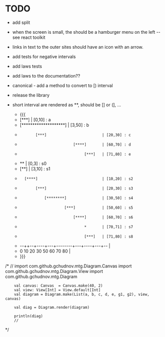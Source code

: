 # TODO

- add split

- when the screen is small, the should be a hamburger menu on the left -- see react toolkit

- links in text to the outer sites should have an icon with an arrow.

- add tests for negative intervals
- add laws tests
- add laws to the documentation??
- canonical - add a method to convert to [) interval

- release the library


- short interval are rendered as **, should be [] or (], ...
     * {{{
     *   [***]                                  | [0,10]  : a
     *    [********************]                | [3,50]  : b
     *            [***]                         | [20,30] : c
     *                             [****]       | [60,70] : d
     *                                  [***]   | [71,80] : e
     *   **                                     | [0,3]   : s0
     *    [**]                                  | [3,10]  : s1
     *       [****]                             | [10,20] : s2
     *            [***]                         | [20,30] : s3
     *                [********]                | [30,50] : s4
     *                         [***]            | [50,60] : s5
     *                             [****]       | [60,70] : s6
     *                                  *       | [70,71] : s7
     *                                  [***]   | [71,80] : s8
     * --++--+----+---+--------+---+----+---+-- |
     *   0  10   20  30       50  60   70  80   |
     * }}}

/*
        //
        import com.github.gchudnov.mtg.Diagram.Canvas
        import com.github.gchudnov.mtg.Diagram.View
        import com.github.gchudnov.mtg.Diagram

        val canvas: Canvas  = Canvas.make(40, 2)
        val view: View[Int] = View.default[Int]
        val diagram = Diagram.make(List(a, b, c, d, e, g1, g2), view, canvas)

        val diag = Diagram.render(diagram)

        println(diag)
        //
 */
